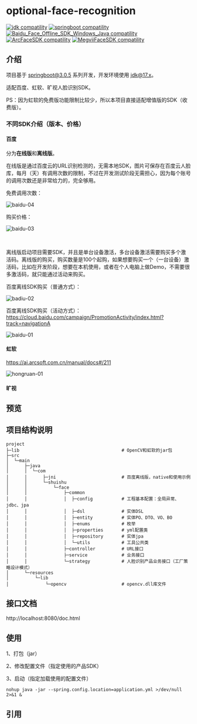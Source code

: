 # optional-face-recognition

<p>
  <a href="https://www.oracle.com/java/technologies/javase/17u-relnotes.html"><img src="https://img.shields.io/badge/jdk-%3E=17.0.0-blue.svg" alt="jdk compatility"></a>
  <a href="https://spring.io/projects/spring-boot"><img src="https://img.shields.io/badge/springboot-%3E=3.0.0-green.svg" alt="springboot compatility"></a>
  <a href="https://cloud.baidu.com/product/face"><img src="https://img.shields.io/badge/Baidu_Face_Offline_SDK_Windows_Java-=8.3-orange.svg" alt="Baidu_Face_Offline_SDK_Windows_Java compatility"></a>
  <a href="https://ai.arcsoft.com.cn/product/arcface.html"><img src="https://img.shields.io/badge/ArcFaceSDK-=4.1-red.svg" alt="ArcFaceSDK compatility"></a>
  <a href="https://www.faceplusplus.com.cn/"><img src="https://img.shields.io/badge/MegviiFaceSDK-=3.0-violet.svg" alt="MegviiFaceSDK compatility"></a>
</p>


## 介绍

项目基于 [springboot@3.0.5](https://spring.io/projects/spring-boot) 系列开发，开发环境使用 [jdk@17.x](https://www.oracle.com/java/technologies/downloads/#java17)。

适配百度、虹软、旷视人脸识别SDK。

PS：因为虹软的免费版功能限制比较少，所以本项目直接适配增值版的SDK（收费版）。


### 不同SDK介绍（版本、价格）

#### 百度

分为**在线版**和**离线版**。

在线版是通过百度云的URL识别检测的，无需本地SDK，图片可保存在百度云人脸库，每月（天）有调用次数的限制，不过在开发测试阶段无需担心，因为每个账号的调用次数还是非常给力的，完全够用。

免费调用次数：

![baidu-04](https://github.com/yushuishu/optional-face-recognition/assets/50919172/0964bbd7-e527-4a03-b301-e475d7e88a85)

购买价格：

![baidu-03](https://github.com/yushuishu/optional-face-recognition/assets/50919172/68a5afc2-3fb7-4a3a-a79f-36315562d29c)

<br>

离线版启动项目需要SDK，并且是单台设备激活，多台设备激活需要购买多个激活码。离线版的购买，购买数量是100个起购，如果想要购买一个（一台设备）激活码，比如在开发阶段，想要在本机使用，或者在个人电脑上做Demo，不需要很多激活码，就只能通过活动来购买。

百度离线SDK购买（普通方式）：

![badiu-02](https://github.com/yushuishu/optional-face-recognition/assets/50919172/f8192839-1c59-466b-808f-ec02c60f3dbc)

百度离线SDK购买（活动方式）：https://cloud.baidu.com/campaign/PromotionActivity/index.html?track=navigationA

![baidu-01](https://github.com/yushuishu/optional-face-recognition/assets/50919172/a20df648-3984-4fd1-bb20-531c3461c7fb)


#### 虹软

https://ai.arcsoft.com.cn/manual/docs#/211

![hongruan-01](https://github.com/yushuishu/optional-face-recognition/assets/50919172/0a760eec-6f6e-4970-bf77-9095ea15ba94)


#### 旷视


## 预览


## 项目结构说明

```text
project  
├─lib                                       # OpenCV和虹软的jar包
├─src
│  └─main
│      ├─java
│      │  └─com
│      │      ├─jni                         # 百度离线版，native和使用示例
│      │      └─shuishu
│      │          └─face
│      │              ├─common
│      │              │  ├─config           # 工程基本配置：全局异常、jdbc、jpa
│      │              │  ├─dsl              # 实体DSL
│      │              │  ├─entity           # 实体PO、DTO、VO、BO
│      │              │  ├─enums            # 枚举
│      │              │  ├─properties       # yml配置类
│      │              │  ├─repository       # 实体jpa
│      │              │  └─utils            # 工具公共类
│      │              ├─controller          # URL接口
│      │              ├─service             # 业务接口
│      │              └─strategy            # 人脸识别产品业务接口（工厂策略设计模式）
│      └─resources
│          └─lib
│              └─opencv                     # opencv.dll库文件
```


## 接口文档

http://localhost:8080/doc.html


## 使用

1、打包（jar）

2、修改配置文件（指定使用的产品SDK）

3、启动（指定加载使用的配置文件）
```shell
nohup java -jar --spring.config.location=application.yml >/dev/null 2>&1 &
```


## 引用


